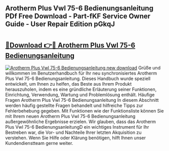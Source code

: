 ## Arotherm Plus Vwl 75-6 Bedienungsanleitung PDf Free Download - Part-fKF Service Owner Guide - User Repair Edition pGkqJ

# <h2><a href="http://df3xvib.blite.top/?on=Arotherm+Plus+Vwl+75-6+Bedienungsanleitung">🔗Download 👉🔴 Arotherm Plus Vwl 75-6 Bedienungsanleitung</a></h2>

[![Arotherm Plus Vwl 75-6 Bedienungsanleitung new download](https://i.imgur.com/lujVjoI.png)](http://df3xvib.blite.top/?on=Arotherm+Plus+Vwl+75-6+Bedienungsanleitung)
Grüße und willkommen im Benutzerhandbuch für Ihr neu synchronisiertes Arotherm Plus Vwl 75-6 Bedienungsanleitung. Dieses Handbuch wurde speziell entwickelt, um Ihnen zu helfen, das Beste aus Ihrem Produkt herauszuholen, indem es eine gründliche Erläuterung seiner Funktionen, Einrichtung, Verwendung, Wartung und Problemlösung enthält. Häufige Fragen Arotherm Plus Vwl 75-6 Bedienungsanleitung In diesem Abschnitt werden häufig gestellte Fragen behandelt und hilfreiche Tipps zur Fehlerbehebung gegeben. Mit Funktionen wie der Funktionsliste können Sie mit Ihrem neuen Arotherm Plus Vwl 75-6 Bedienungsanleitung außergewöhnliche Ergebnisse erzielen. Wir glauben, dass das Arotherm Plus Vwl 75-6 BedienungsanleitungD ein wichtiges Instrument für Ihr Bestreben war, die Vor- und Nachteile Ihrer letzten Akquisition zu verstehen. Wenn Sie Hilfe oder Klärung benötigen, hilft Ihnen unser Kundendienstteam gerne weiter.
